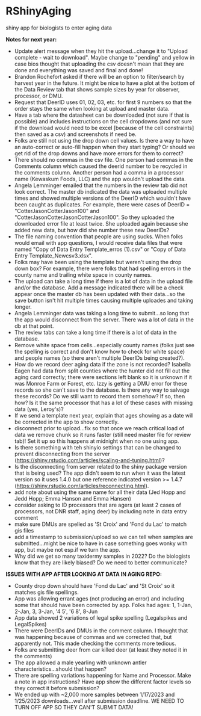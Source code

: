 # RShinyAging
shiny app for biologists to enter aging data

**Notes for next year:**      

- Update alert message when they hit the upload...change it to "Upload complete - wait to download". Maybe change to "pending" and yellow in case bios thought that uploading the csv doesn't mean that they are done and everything was saved and final and done!    
- Brandon Rochefort asked if there will be an option to filter/search by harvest year in the future. It might be nice to have a plot at the bottom of the Data Review tab that shows sample sizes by year for observer, processor, or DMU.    
- Request that DeerID uses 01, 02, 03, etc. for first 9 numbers so that the order stays the same when looking at upload and master data.  
- Have a tab where the datasheet can be downloaded (not sure if that is possible) and includes instructions on the cell dropdowns (and not sure if the download would need to be excel [because of the cell constraints] then saved as a csv) and screenshots if need be.  
- Folks are still not using the drop down cell values. Is there a way to have an auto-correct or auto-fill happen when they start typing? Or should we get rid of the drop downs and have more errors for them to correct?    
- There should no commas in the csv file. One person had commas in the Comments column which caused the deerid number to be recycled in the comments column. Another person had a comma in a processor name (Kewaskum Foods, LLC) and the app wouldn't upload the data.  
- Angela Lemminger emailed that the numbers in the review tab did not look correct. The master db indicated the data was uploaded multiple times and showed multiple versions of the DeerID which wouldn't have been caught as duplicates. For example, there were cases of DeerID = "CotterJasonCotterJason100" and "CotterJasonCotterJasonCotterJason100". So they uploaded the downloaded error file at least twice. She uploaded again because she added new data, but how did she number these new DeerIDs?   
- The file naming convention that people are using sucks. When folks would email with app questions, I would receive data files that were named "Copy of Data Entry Template_erros (1).csv" or "Copy of Data Entry Template_Newcsv3.xlsx".  
- Folks may have been using the template but weren't using the drop down box? For example, there were folks that had spelling errors in the county name and trailing white space in county names.  
- The upload can take a long time if there is a lot of data in the upload file and/or the database. Add a message indicated there will be a check appear once the master db has been updated with their data...so the save button isn't hit multiple times causing multiple uploades and taking longer.  
- Angela Lemminger data was taking a long time to submit...so long that the app would disconnect from the server. There was a lot of data in the db at that point.
- The review tabs can take a long time if there is a lot of data in the database.
- Remove white space from cells...especially county names (folks just see the spelling is correct and don't know how to check for white space) and people names (so there aren't multiple DeerIDs being created?).   
- How do we record deer aging data if the zone is not recorded? Isabella Eagen had data from split counties where the hunter did not fill out the aging card correctly; there were sections left blank so it is unknown if it was Monroe Farm or Forest, etc. Izzy is getting a DMU error for these records so she can't save to the database. Is there any way to salvage these records? Do we still want to record them somehow? If so, then how? Is it the same processor that has a lot of these cases with missing data (yes, Leroy's)?  
- If we send a template next year, explain that ages showing as a date will be corrected in the app to show correctly.  
- disconnect prior to upload...fix so that once we reach critical load of data we remove chunk so it runs faster (still need master file for review tab)! Set it up so this happens at midnight when no one using app.  
- Is there something with teh shinyio settings that can be changed to prevent disconnecting from the server (https://shiny.rstudio.com/articles/scaling-and-tuning.html)?  
- Is the disconnecting from server related to the shiny package version that is being used? The app didn't seem to run when it was the latest version so it uses 1.4.0 but one reference indicated version >= 1.4.7 (https://shiny.rstudio.com/articles/reconnecting.html).  
- add note about using the same name for all their data (Jed Hopp and Jedd Hopp; Emma Hanson and Emma Hansen)  
- consider asking to ID processors that are agers (at least 2 cases of processors, not DNR staff, aging deer) by including note in data entry comment   
- make sure DMUs are spelled as 'St Croix' and 'Fond du Lac' to match gis files
- add a timestamp to submission/upload so we can tell when samples are submitted...might be nice to have in case something goes wonky with app, but maybe not esp.if we turn the app.
- Why did we get so many taxidermy samples in 2022? Do the biologists know that they are likely biased? Do we need to better communicate?

**ISSUES WITH APP AFTER LOOKING AT DATA IN AGING REPO:**    

- County drop down should have 'Fond du Lac' and 'St Croix' so it matches gis file spellings.  
- App was allowing errant ages (not producing an error) and including some that should have been corrected by app. Folks had ages: 1, 1-Jan, 2-Jan, 3, 3-Jan, '4 5', '6 8', 8-Jun  
- App data showed 2 variations of legal spike spelling (Legalspikes and LegalSpikes)  
- There were DeerIDs and DMUs in the comment column. I thought that was happening because of commas and we corrected that, but apparently not. This made checking the comments more tedious.   
- Folks are submitting deer from car killed deer (at least they noted it in the comments)  
- The app allowed a male yearling with unknown antler characteristics...should that happen?  
- There are spelling variations happening for Name and Processor. Make a note in app instructions? Have app show the different factor levels so they correct it before submission?  
- We ended up with ~2,000 more samples between 1/17/2023 and 1/25/2023 downloads...well after submission deadline. WE NEED TO TURN OFF APP SO THEY CAN'T SUBMIT DATA!



